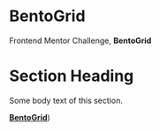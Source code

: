 # BentoGrid
Frontend Mentor Challenge, **BentoGrid**

# Section Heading

Some body text of this section.

[**BentoGrid**](https://www.frontendmentor.io/challenges/bento-grid-RMydElrlOj))
